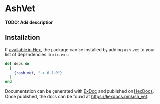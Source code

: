 # AshVet

**TODO: Add description**

## Installation

If [available in Hex](https://hex.pm/docs/publish), the package can be installed
by adding `ash_vet` to your list of dependencies in `mix.exs`:

```elixir
def deps do
  [
    {:ash_vet, "~> 0.1.0"}
  ]
end
```

Documentation can be generated with [ExDoc](https://github.com/elixir-lang/ex_doc)
and published on [HexDocs](https://hexdocs.pm). Once published, the docs can
be found at <https://hexdocs.pm/ash_vet>.

